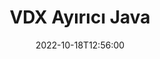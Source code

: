 ---
############################# Static ############################
layout: "auto-gen-merger"
date: 2022-10-18T12:56:00
draft: false
otherformats: docm docx dot dotm dotx epub html mht mhtml odp ods odt one otp ott pdf

############################# Head ############################
head_title: "VDX'i Java İçinde Birden Çok Dosyaya Böl"
head_description: "Belge birleştirme API'sini kullanarak tek bir VDX dosyasını sayfa numaralarına, sayfa aralıklarına, çift veya tek sayfalara göre birkaç dosyaya bölün."

############################# Header ############################
title: "VDX Ayırıcı Java"
description: "VDX kodunu birkaç satır Java koduyla ayırın."
bg_image: "https://cms.admin.containerize.com/templates/aspose/App_Themes/V3/images/bg/header1.png"
bg_overlay: false
button:
    enable: true
    icon: "fas fa-arrow-down"
    label: "Ücretsiz deneme sürümünü indirin"
    link: "https://downloads.groupdocs.com/merger/java"

############################# SubMenu ############################
submenu:
    enable: true

    left:
        img_alt: "GroupDocs.Merger for Java"
        image: "https://cms.admin.containerize.com/templates/groupdocs/images/product-logos/90x90-noborder/groupdocs-merger-java.png"
        product: "GroupDocs.Merger"
        platform: "Java"

    middle:
        button:

            # button loop
            - link: "https://apireference.groupdocs.com/merger/java"
              text: "API Referansı"

            # button loop
            - link: "https://github.com/groupdocs-merger"
              text: "Kod Örnekleri"

            # button loop
            - link: "https://products.groupdocs.app/merger/family"
              text: "Canlı Demolar"

            # button loop
            - link: "https://purchase.groupdocs.com/pricing/merger/java"
              text: "fiyatlandırma"

    right:
        link_download: "https://downloads.groupdocs.com/merger"
        link_learn: "https://docs.groupdocs.com/merger/java"
        link_buy: "https://purchase.groupdocs.com"

############################# About ############################
about:
    enable: true
    title: "GroupDocs.Merger for Java API'si hakkında"
    content: |
        [GroupDocs.Merger for Java](/tr/merger/java/) kitaplığı, PDF, Microsoft Office (Word, Excel, PowerPoint, OneNote), OpenDocument, HTML, resimler ve diğerleri Java uygulamalarında. Kodun yalnızca birkaç satırını ekleyerek, belgelerdeki sayfaların yönünü taşıma, kaldırma, döndürme, değiştirme, çıkarma veya değiştirme gibi çeşitli belge işlemlerini gerçekleştirin. Belgeleri birleştirme API'si, sayfadaki belge yapısını, biçimlendirmeyi ve içeriği analiz etmek için belge sayfalarının görüntü olarak önizlemesini de destekler.
        
        GroupDocs.Merger API, dosya bölme özelliklerine ihtiyaç duyan kurumsal çözümler için doğru bir seçimdir. Bu API'ler, J2SE 7.0 (1.7), J2SE 8.0 (1.8), Java 10 dahil olmak üzere tüm büyük işletim sistemlerinde ve platformlarda iyi bir şekilde desteklenir.

############################# Steps ############################
steps:
    enable: true
    title_left: "VDX Dosyasını Java İçindeki Sayfalara Göre Böl"
    content_left: |
        [GroupDocs.Merger for Java](/tr/merger/java/), Java geliştiricilerinin bir birkaç kolay adım.
        
        * **SplitOptions**'ı çıktı dosyaları yol biçimiyle başlatın.
        * Yeni **Birleşme** örneği oluşturun ve kaynak belge yolunu yapıcı parametresi olarak iletin.
        * Ortaya çıkan belgeleri kaydetmek için **split**'i arayın ve **SplitOptions** nesnesini iletin.

    title_right: "sistem gereksinimleri"
    content_right: |
        GroupDocs.Merger for Java API'leri, tüm büyük platformlarda ve işletim sistemlerinde desteklenir. Aşağıdaki kodu çalıştırmadan önce lütfen aşağıdaki ön koşulların sisteminizde kurulu olduğundan emin olun.

        * İşletim Sistemleri: Microsoft Windows, Linux, MacOS
        * Geliştirme Ortamları: NetBeans, IntelliJ IDEA, Eclipse
        * çerçeveler: J2SE 7.0 (1.7), J2SE 8.0 (1.8), Java 10
        * GroupDocs.Merger for Java ürününün en son sürümünü [Maven}](https://repository.groupdocs.com/webapp/#/artifacts/browse/tree/General/repo/com/groupdocs/groupdocs-merger) adresinden indirin
         
    code: |
     {{% merger/additional-styles %}}
     {{< merger/code-merger title="Java örnek kodunu kullanarak VDX dosyası nasıl bölünür">}}

        ```java    
        // Java API için GroupDocs.Merger kullanarak VDX dosyasını ayırın
        String filePath = "input.vdx";
        String filePathOut = "output.vdx";
        
        // Çıktı dosyaları yol biçimiyle SplitOptions sınıfını başlat
        SplitOptions splitOptions = new SplitOptions(filePathOut, new int[] { 3, 6, 8 });

        // Giriş VDX belgesiyle Birleşmeyi Örneklendir
        Merger merger = new Merger(filePath);

        // Sonuç belgelerini kaydetmek için bölme yöntemini çağırın ve SplitOptions nesnesini iletin
        merger.split(splitOptions);
        ```
     {{< /merger/code-merger >}}

############################# Demos ############################
demos:
    enable: true
    title: "Canlı Demolar - VDX Dosyasını Çevrimiçi Böl"
    content: |
       VDX dosyasını hemen [GroupDocs.Merger Live Demos](https://products.groupdocs.app/splitter/vdx) web sitesini ziyaret ederek bölün.
       Canlı demo aşağıdaki avantajlara sahiptir.
        
############################# About Formats ############################
about_formats:
    enable: true

############################# More Formats ############################
more_formats:
    enable: true
    title: "Diğer Formatların Dosyasını Böl"
    content: |
        Java, dosya biçimleri ve resimler için birleştirme ve bölme API'sini belgeler. Popüler dosya biçimlerinden bazılarını aşağıda belirtildiği gibi bölün.

############################# Back to top ###############################
back_to_top:
    enable: true
---